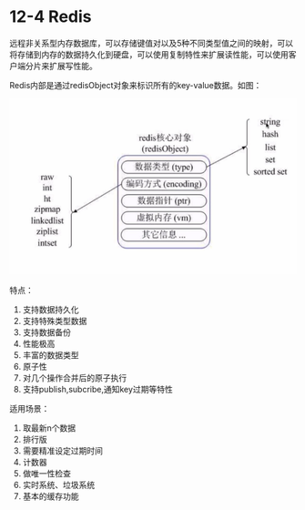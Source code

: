 # 12-4 Redis

远程非关系型内存数据库，可以存储键值对以及5种不同类型值之间的映射，可以将存储到内存的数据持久化到硬盘，可以使用复制特性来扩展读性能，可以使用客户端分片来扩展写性能。

Redis内部是通过redisObject对象来标识所有的key-value数据。如图：

![](images/redisObject.png)

特点：
1. 支持数据持久化
2. 支持特殊类型数据
3. 支持数据备份
4. 性能极高
5. 丰富的数据类型
6. 原子性
7. 对几个操作合并后的原子执行
8. 支持publish,subcribe,通知key过期等特性

适用场景：
1. 取最新n个数据
2. 排行版
3. 需要精准设定过期时间
4. 计数器
5. 做唯一性检查
6. 实时系统、垃圾系统
7. 基本的缓存功能
